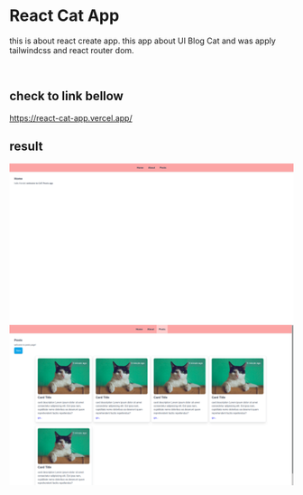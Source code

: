 # React Cat App

this is about react create app. this app about UI Blog Cat and was apply tailwindcss and react router dom.

<br>

## check to link bellow
https://react-cat-app.vercel.app/

## result

<img style="width= 75%" src="https://raw.githubusercontent.com/suandedev/react-cat-app/main/Screenshot%20from%202022-11-09%2010-58-26.png"/>

<br>

<img style="width= 75%" src="https://raw.githubusercontent.com/suandedev/react-cat-app/main/Screenshot%20from%202022-11-09%2010-58-31.png">
